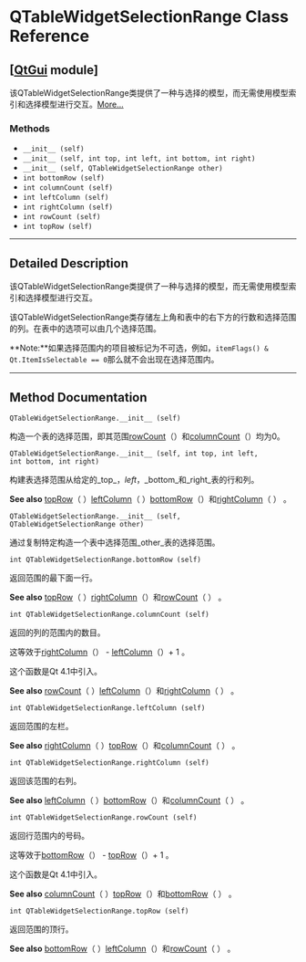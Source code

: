 # QTableWidgetSelectionRange Class Reference

## [[QtGui](index.htm) module]

该QTableWidgetSelectionRange类提供了一种与选择的模型，而无需使用模型索引和选择模型进行交互。[More...](#details)

### Methods

*   `__init__ (self)`
*   `__init__ (self, int top, int left, int bottom, int right)`
*   `__init__ (self, QTableWidgetSelectionRange other)`
*   `int bottomRow (self)`
*   `int columnCount (self)`
*   `int leftColumn (self)`
*   `int rightColumn (self)`
*   `int rowCount (self)`
*   `int topRow (self)`

* * *

## Detailed Description

该QTableWidgetSelectionRange类提供了一种与选择的模型，而无需使用模型索引和选择模型进行交互。

该QTableWidgetSelectionRange类存储左上角和表中的右下方的行数和选择范围的列。在表中的选项可以由几个选择范围。

**Note:**如果选择范围内的项目被标记为不可选，例如，`itemFlags() & Qt.ItemIsSelectable == 0`那么就不会出现在选择范围内。

* * *

## Method Documentation

```
QTableWidgetSelectionRange.__init__ (self)
```

构造一个表的选择范围，即其范围[rowCount](qtablewidgetselectionrange.html#rowCount)（）和[columnCount](qtablewidgetselectionrange.html#columnCount)（）均为0。

```
QTableWidgetSelectionRange.__init__ (self, int top, int left, int bottom, int right)
```

构建表选择范围从给定的_top_，_left_，_bottom_和_right_表的行和列。

**See also** [topRow](qtablewidgetselectionrange.html#topRow)（ ）[leftColumn](qtablewidgetselectionrange.html#leftColumn)（ ）[bottomRow](qtablewidgetselectionrange.html#bottomRow)（）和[rightColumn](qtablewidgetselectionrange.html#rightColumn)（ ） 。

```
QTableWidgetSelectionRange.__init__ (self, QTableWidgetSelectionRange other)
```

通过复制特定构造一个表中选择范围_other_表的选择范围。

```
int QTableWidgetSelectionRange.bottomRow (self)
```

返回范围的最下面一行。

**See also** [topRow](qtablewidgetselectionrange.html#topRow)（ ）[rightColumn](qtablewidgetselectionrange.html#rightColumn)（）和[rowCount](qtablewidgetselectionrange.html#rowCount)（ ） 。

```
int QTableWidgetSelectionRange.columnCount (self)
```

返回的列的范围内的数目。

这等效于[rightColumn](qtablewidgetselectionrange.html#rightColumn)（） - [leftColumn](qtablewidgetselectionrange.html#leftColumn)（）+ 1 。

这个函数是Qt 4.1中引入。

**See also** [rowCount](qtablewidgetselectionrange.html#rowCount)（ ）[leftColumn](qtablewidgetselectionrange.html#leftColumn)（）和[rightColumn](qtablewidgetselectionrange.html#rightColumn)（ ） 。

```
int QTableWidgetSelectionRange.leftColumn (self)
```

返回范围的左栏。

**See also** [rightColumn](qtablewidgetselectionrange.html#rightColumn)（ ）[topRow](qtablewidgetselectionrange.html#topRow)（）和[columnCount](qtablewidgetselectionrange.html#columnCount)（ ） 。

```
int QTableWidgetSelectionRange.rightColumn (self)
```

返回该范围的右列。

**See also** [leftColumn](qtablewidgetselectionrange.html#leftColumn)（ ）[bottomRow](qtablewidgetselectionrange.html#bottomRow)（）和[columnCount](qtablewidgetselectionrange.html#columnCount)（ ） 。

```
int QTableWidgetSelectionRange.rowCount (self)
```

返回行范围内的号码。

这等效于[bottomRow](qtablewidgetselectionrange.html#bottomRow)（） - [topRow](qtablewidgetselectionrange.html#topRow)（）+ 1 。

这个函数是Qt 4.1中引入。

**See also** [columnCount](qtablewidgetselectionrange.html#columnCount)（ ）[topRow](qtablewidgetselectionrange.html#topRow)（）和[bottomRow](qtablewidgetselectionrange.html#bottomRow)（ ） 。

```
int QTableWidgetSelectionRange.topRow (self)
```

返回范围的顶行。

**See also** [bottomRow](qtablewidgetselectionrange.html#bottomRow)（ ）[leftColumn](qtablewidgetselectionrange.html#leftColumn)（）和[rowCount](qtablewidgetselectionrange.html#rowCount)（ ） 。